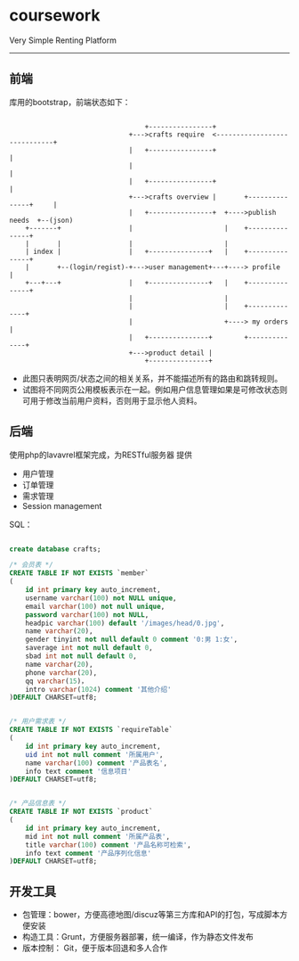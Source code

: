 # coursework
Very Simple Renting Platform

----
## 前端
库用的bootstrap，前端状态如下：


```flow
				
						   	      +----------------+	
						      +--->crafts require  <-----------------------------+
		                      |   +----------------+							 |
						      | 											     |
						      |	  +----------------+		                     | 
						      +--->crafts overview |	   +---------------+     |
						      |   +----------------+  +---->publish needs  +--(json)
	+-------+                 |						  |	   +---------------+    
	|       |    			  |                       |
	| index |  			      |   +---------------+   |	   +---------------+
	|       +--(login/regist)-+--->user management+---+----> profile	   |
	+---+---+  	 		      |   +---------------+   |	   +---------------+
						      |                       |	
						      |						  |    +--------------+
						      |                       +----> my orders    |
						      |   +---------------+		   +--------------+
						      +--->product detail |
						 	      +---------------+

```		
+ 此图只表明网页/状态之间的相关关系，并不能描述所有的路由和跳转规则。
+ 试图将不同网页公用模板表示在一起。例如用户信息管理如果是可修改状态则可用于修改当前用户资料，否则用于显示他人资料。

## 后端
使用php的lavavrel框架完成，为RESTful服务器
提供

+ 用户管理  
+ 订单管理  
+ 需求管理  
+ Session management   


SQL：
```sql

create database crafts;

/* 会员表 */
CREATE TABLE IF NOT EXISTS `member` 
(
	id int primary key auto_increment,
	username varchar(100) not NULL unique,
	email varchar(100) not null unique,
	password varchar(100) not NULL,
	headpic varchar(100) default '/images/head/0.jpg',
	name varchar(20),
	gender tinyint not null default 0 comment '0:男 1:女',
	saverage int not null default 0,
	sbad int not null default 0,
	name varchar(20),
	phone varchar(20),
	qq varchar(15)，
	intro varchar(1024) comment '其他介绍'
)DEFAULT CHARSET=utf8;


/* 用户需求表 */
CREATE TABLE IF NOT EXISTS `requireTable` 
(
	id int primary key auto_increment,
	uid int not null comment '所属用户',
	name varchar(100) comment '产品表名',
	info text comment '信息项目'
)DEFAULT CHARSET=utf8;


/* 产品信息表 */
CREATE TABLE IF NOT EXISTS `product` 
(
	id int primary key auto_increment,
	mid int not null comment '所属产品表',
	title varchar(100) comment '产品名称可检索',
	info text comment '产品序列化信息'
)DEFAULT CHARSET=utf8;

```

## 开发工具

+ 包管理：bower，方便高德地图/discuz等第三方库和API的打包，写成脚本方便安装
+ 构造工具：Grunt，方便服务器部署，统一编译，作为静态文件发布
+ 版本控制： Git，便于版本回退和多人合作


